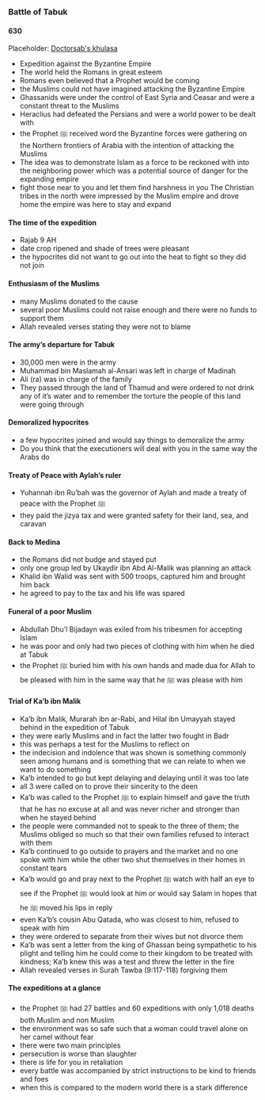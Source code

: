 ### Battle of Tabuk
#### 630

Placeholder: [Doctorsab's khulasa](../khulasa/doctorsab-chapter-21)

- Expedition against the Byzantine Empire
- The world held the Romans in great esteem
- Romans even believed that a Prophet would be coming
- the Muslims could not have imagined attacking the Byzantine Empire
- Ghassanids were under the control of East Syria and Ceasar and were a constant threat to the Muslims
- Heraclius had defeated the Persians and were a world power to be dealt with
- the Prophet ﷺ received word the Byzantine forces were gathering on the Northern frontiers of Arabia with the intention of attacking the Muslims
- The idea was to demonstrate Islam as a force to be reckoned with into the neighboring power which was a potential source of danger for the expanding empire
- fight those near to you and let them find harshness in you
The Christian tribes in the north were impressed by the Muslim empire and drove home the empire was here to stay and expand

#### The time of the expedition
- Rajab 9 AH
- date crop ripened and shade of trees were pleasant
- the hypocrites did not want to go out into the heat to fight so they did not join

#### Enthusiasm of the Muslims
- many Muslims donated to the cause
- several poor Muslims could not raise enough and there were no funds to support them
- Allah revealed verses stating they were not to blame

#### The army’s departure for Tabuk
- 30,000 men were in the army
- Muhammad bin Maslamah al-Ansari was left in charge of Madinah
- Ali (ra) was in charge of the family
- They passed through the land of Thamud and were ordered to not drink any of it’s water and to remember the torture the people of this land were going through

#### Demoralized hypocrites
- a few hypocrites joined and would say things to demoralize the army
- Do you think that the executioners will deal with you in the same way the Arabs do

#### Treaty of Peace with Aylah’s ruler
- Yuhannah ibn Ru’bah was the governor of Aylah and made a treaty of peace with the Prophet ﷺ
- they paid the jizya tax and were granted safety for their land, sea, and caravan

#### Back to Medina
- the Romans did not budge and stayed put
- only one group led by Ukaydir ibn Abd Al-Malik was planning an attack
- Khalid ibn Walid was sent with 500 troops, captured him and brought him back
- he agreed to pay to the tax and his life was spared

#### Funeral of a poor Muslim
- Abdullah Dhu’l Bijadayn was exiled from his tribesmen for accepting Islam
- he was poor and only had two pieces of clothing with him when he died at Tabuk
- the Prophet ﷺ buried him with his own hands and made dua for Allah to be pleased with him in the same way that he ﷺ was please with him

#### Trial of Ka’b ibn Malik
- Ka’b ibn Malik, Murarah ibn ar-Rabi, and Hilal ibn Umayyah stayed behind in the expedition of Tabuk
- they were early Muslims and in fact the latter two fought in Badr
- this was perhaps a test for the Muslims to reflect on
- the indecision and indolence that was shown is something commonly seen among humans and is something that we can relate to when we want to do something
- Ka’b intended to go but kept delaying and delaying until it was too late
- all 3 were called on to prove their sincerity to the deen
- Ka’b was called to the Prophet ﷺ to explain himself and gave the truth that he has no excuse at all and was never richer and stronger than when he stayed behind
- the people were commanded not to speak to the three of them; the Muslims obliged so much so that their own families refused to interact with them
- Ka’b continued to go outside to prayers and the market and no one spoke with him while the other two shut themselves in their homes in constant tears
- Ka’b would go and pray next to the Prophet ﷺ watch with half an eye to see if the Prophet ﷺ would look at him or would say Salam in hopes that he ﷺ moved his lips in reply
- even Ka’b’s cousin Abu Qatada, who was closest to him, refused to speak with him
- they were ordered to separate from their wives but not divorce them
- Ka’b was sent a letter from the king of Ghassan being sympathetic to his plight and telling him he could come to their kingdom to be treated with kindness; Ka’b knew this was a test and threw the letter in the fire
- Allah revealed verses in Surah Tawba (9:117-118) forgiving them

#### The expeditions at a glance
- the Prophet ﷺ had 27 battles and 60 expeditions with only 1,018 deaths both Muslim and non Muslim
- the environment was so safe such that a woman could travel alone on her camel without fear
- there were two main principles
- persecution is worse than slaughter
- there is life for you in retaliation
- every battle was accompanied by strict instructions to be kind to friends and foes
- when this is compared to the modern world there is a stark difference
